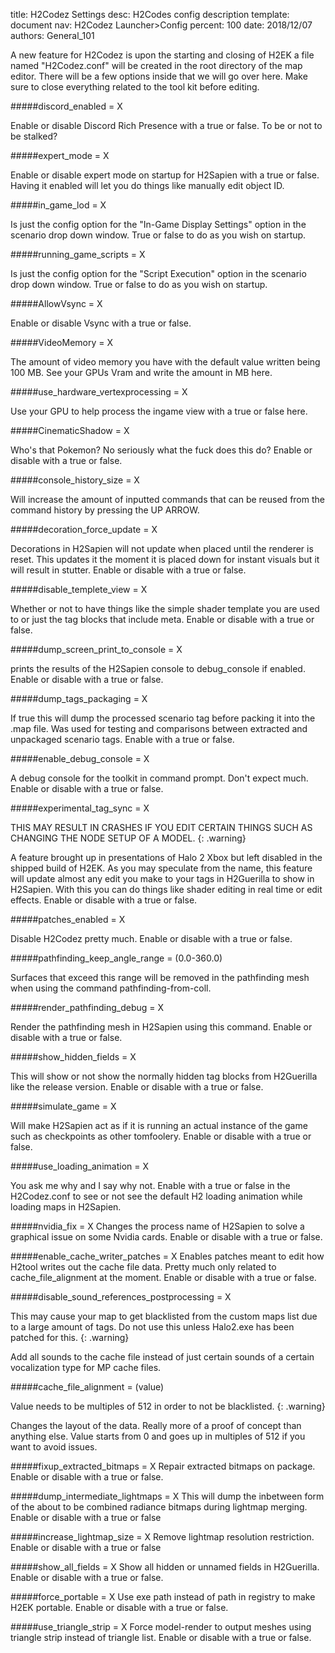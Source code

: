 title:      H2Codez Settings
desc:       H2Codes config description
template:   document
nav:        H2Codez Launcher>Config
percent:    100
date:       2018/12/07
authors:    General_101

A new feature for H2Codez is upon the starting and closing of H2EK a file named "H2Codez.conf" will be created in the root directory of the map editor.
There will be a few options inside that we will go over here. Make sure to close everything related to the tool kit before editing.
 
#####discord_enabled = X

Enable or disable Discord Rich Presence with a true or false. To be or not to be stalked?
 
#####expert_mode = X

Enable or disable expert mode on startup for H2Sapien with a true or false. Having it enabled will let you do things like manually edit object ID.
 
#####in_game_lod = X

Is just the config option for the "In-Game Display Settings" option in the scenario drop down window. True or false to do as you wish on startup.
 
#####running_game_scripts = X

Is just the config option for the "Script Execution" option in the scenario drop down window. True or false to do as you wish on startup.
 
#####AllowVsync = X

Enable or disable Vsync with a true or false.
 
#####VideoMemory = X

The amount of video memory you have with the default value written being 100 MB. See your GPUs Vram and write the amount in MB here.
 
#####use_hardware_vertexprocessing = X

Use your GPU to help process the ingame view with a true or false here.
 
#####CinematicShadow = X

Who's that Pokemon? No seriously what the fuck does this do? Enable or disable with a true or false.
 
#####console_history_size = X

Will increase the amount of inputted commands that can be reused from the command history by pressing the UP ARROW.
 
#####decoration_force_update = X

Decorations in H2Sapien will not update when placed until the renderer is reset. This updates it the moment it is placed down for instant visuals but it will result in stutter. Enable or disable with a true or false.
 
#####disable_templete_view = X

Whether or not to have things like the simple shader template you are used to or just the tag blocks that include meta. Enable or disable with a true or false.
 
#####dump_screen_print_to_console = X

prints the results of the H2Sapien console to debug_console if enabled. Enable or disable with a true or false.
 
#####dump_tags_packaging = X

If true this will dump the processed scenario tag before packing it into the .map file. Was used for testing and comparisons between extracted and unpackaged scenario tags. Enable with a true or false.
 
#####enable_debug_console = X

A debug console for the toolkit in command prompt. Don't expect much. Enable or disable with a true or false.
 
#####experimental_tag_sync = X

THIS MAY RESULT IN CRASHES IF YOU EDIT CERTAIN THINGS SUCH AS CHANGING THE NODE SETUP OF A MODEL.
{: .warning}

A feature brought up in presentations of Halo 2 Xbox but left disabled in the shipped build of H2EK. As you may speculate from the name, this feature will update almost any edit you make to your tags in H2Guerilla to show in H2Sapien.
With this you can do things like shader editing in real time or edit effects. Enable or disable with a true or false.
 
#####patches_enabled = X

Disable H2Codez pretty much. Enable or disable with a true or false.
 
#####pathfinding_keep_angle_range = (0.0-360.0)

Surfaces that exceed this range will be removed in the pathfinding mesh when using the command pathfinding-from-coll.
 
#####render_pathfinding_debug = X

Render the pathfinding mesh in H2Sapien using this command. Enable or disable with a true or false.
 
#####show_hidden_fields = X

This will show or not show the normally hidden tag blocks from H2Guerilla like the release version. Enable or disable with a true or false.
 
#####simulate_game = X

Will make H2Sapien act as if it is running an actual instance of the game such as checkpoints as other tomfoolery. Enable or disable with a true or false.
 
#####use_loading_animation = X

You ask me why and I say why not. Enable with a true or false in the H2Codez.conf to see or not see the default H2 loading animation while loading maps in H2Sapien.

#####nvidia_fix = X
Changes the process name of H2Sapien to solve a graphical issue on some Nvidia cards. Enable or disable with a true or false.

#####enable_cache_writer_patches = X
Enables patches meant to edit how H2tool writes out the cache file data. Pretty much only related to cache_file_alignment at the moment. Enable or disable with a true or false.

#####disable_sound_references_postprocessing = X

This may cause your map to get blacklisted from the custom maps list due to a large amount of tags. Do not use this unless Halo2.exe has been patched for this.
{: .warning}

Add all sounds to the cache file instead of just certain sounds of a certain vocalization type for MP cache files.

#####cache_file_alignment = (value)

Value needs to be multiples of 512 in order to not be blacklisted.
{: .warning}

Changes the layout of the data. Really more of a proof of concept than anything else. Value starts from 0 and goes up in multiples of 512 if you want to avoid issues.

#####fixup_extracted_bitmaps = X
Repair extracted bitmaps on package. Enable or disable with a true or false.

#####dump_intermediate_lightmaps = X
This will dump the inbetween form of the about to be combined radiance bitmaps during lightmap merging. Enable or disable with a true or false

#####increase_lightmap_size = X
Remove lightmap resolution restriction. Enable or disable with a true or false

#####show_all_fields = X
Show all hidden or unnamed fields in H2Guerilla. Enable or disable with a true or false.

#####force_portable = X
Use exe path instead of path in registry to make H2EK portable. Enable or disable with a true or false.

#####use_triangle_strip = X
Force model-render to output meshes using triangle strip instead of triangle list. Enable or disable with a true or false.
